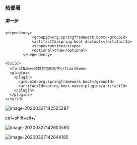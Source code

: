 ### 热部署

##### 第一步

```
<dependency>
            <groupId>org.springframework.boot</groupId>
            <artifactId>spring-boot-devtools</artifactId>
            <scope>runtime</scope>
            <optional>true</optional>
        </dependency>
```

```
<build>
  <finalName>项目打包的名字</finalName>
  <plugins>
    <plugin>
      <groupId>org.springframework.boot</groupId>
      <artifactId>spring-boot-maven-plugin</artifactId>
    </plugin>
  </plugins>
</build>
```

![image-20200327142525397](C:\Users\垫\AppData\Roaming\Typora\typora-user-images\image-20200327142525397.png)



ctrl+shift+alt+/

![image-20200327142603590](C:\Users\垫\AppData\Roaming\Typora\typora-user-images\image-20200327142603590.png)



![image-20200327142644185](C:\Users\垫\AppData\Roaming\Typora\typora-user-images\image-20200327142644185.png)